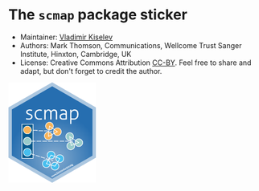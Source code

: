 # The `scmap` package sticker

* Maintainer: [Vladimir Kiselev](https://github.com/wikiselev/)
* Authors: Mark Thomson, Communications, Wellcome Trust Sanger Institute, Hinxton, Cambridge, UK
* License: Creative Commons Attribution
[CC-BY](https://creativecommons.org/licenses/by/2.0/). Feel free to
share and adapt, but don't forget to credit the author.

<img src=scmap.png height="200">
